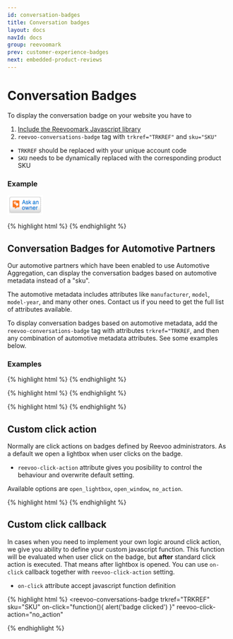 ```yaml
---
id: conversation-badges
title: Conversation badges
layout: docs
navId: docs
group: reevoomark
prev: customer-experience-badges
next: embedded-product-reviews
---
```


# Conversation Badges

To display the conversation badge on your website you have to

1. [Include the Reevoomark Javascript library](../javascript-library)
2. `reevoo-conversations-badge` tag with `trkref="TRKREF"` and `sku="SKU"`

* `TRKREF` should be replaced with your unique account code
* `SKU` needs to be dynamically replaced with the corresponding product SKU

### Example

![Conversation badge](/assets/conversation-badge.png)

{% highlight html %}
<reevoo-conversations-badge trkref="TRKREF" sku="SKU"></reevoo-conversations-badge>
{% endhighlight %}


## Conversation Badges for Automotive Partners

Our automotive partners which have been enabled to use Automotive Aggregation, can display the conversation badges based on automotive metadata instead of a "sku".

The automotive metadata includes attributes like `manufacturer`, `model`, `model-year`, and many other ones. Contact us if you need to get the full list of attributes available.

To display conversation badges based on automotive metadata, add the `reevoo-conversations-badge` tag with attributes `trkref="TRKREF`, and then any combination of automotive metadata attributes. See some examples below.

### Examples

{% highlight html %}
<reevoo-conversations-badge trkref="TRKREF" manufacturer="ford"></reevoo-conversations-badge>
{% endhighlight %}


{% highlight html %}
<reevoo-conversations-badge trkref="TRKREF" manufacturer="ford" model="fiesta"></reevoo-conversations-badge>
{% endhighlight %}


{% highlight html %}
<reevoo-conversations-badge trkref="TRKREF" manufacturer="ford" model="fiesta" model-year="2016"></reevoo-conversations-badge>
{% endhighlight %}


## Custom click action

Normally are click actions on badges defined by Reevoo administrators. As a default we open a lightbox when user clicks on the badge.

* `reevoo-click-action` attribute gives you posibility to control the behaviour and overwrite default setting.

Available options are `open_lightbox`, `open_window`, `no_action`.

{% highlight html %}
<reevoo-conversations-badge trkref="TRKREF" sku="SKU" reevoo-click-action="open_lightbox"></reevoo-conversations-badge>
{% endhighlight %}

## Custom click callback

In cases when you need to implement your own logic around click action, we give you ability to define your custom javascript function. This function will be evaluated when user click on the badge, but **after** standard click action is executed. That means after lightbox is opened. You can use `on-click` callback together with `reevoo-click-action` setting.

* `on-click` attribute accept javascript function definition

{% highlight html %}
<reevoo-conversations-badge
    trkref="TRKREF"
    sku="SKU"
    on-click="function(){ alert('badge clicked') }"
    reevoo-click-action="no_action"
  ></reevoo-conversations-badge>
{% endhighlight %}
